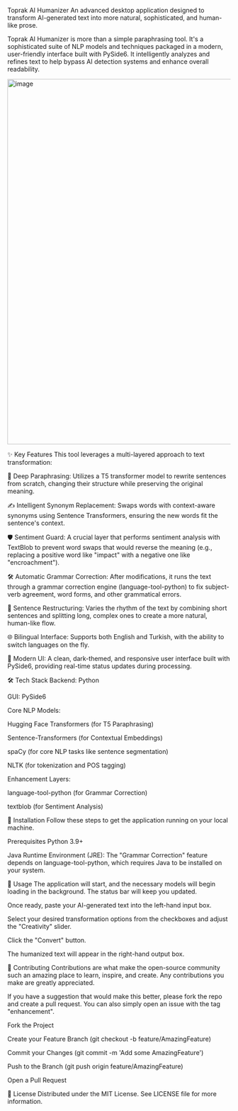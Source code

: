 Toprak AI Humanizer
An advanced desktop application designed to transform AI-generated text into more natural, sophisticated, and human-like prose.

Toprak AI Humanizer is more than a simple paraphrasing tool. It's a sophisticated suite of NLP models and techniques packaged in a modern, user-friendly interface built with PySide6. It intelligently analyzes and refines text to help bypass AI detection systems and enhance overall readability.

<img width="1396" height="825" alt="image" src="https://github.com/user-attachments/assets/c4c29c1d-ffe0-4e80-9cf3-ddd3b331c863" />

✨ Key Features
This tool leverages a multi-layered approach to text transformation:

🧠 Deep Paraphrasing: Utilizes a T5 transformer model to rewrite sentences from scratch, changing their structure while preserving the original meaning.

✍️ Intelligent Synonym Replacement: Swaps words with context-aware synonyms using Sentence Transformers, ensuring the new words fit the sentence's context.

🛡️ Sentiment Guard: A crucial layer that performs sentiment analysis with TextBlob to prevent word swaps that would reverse the meaning (e.g., replacing a positive word like "impact" with a negative one like "encroachment").

🛠️ Automatic Grammar Correction: After modifications, it runs the text through a grammar correction engine (language-tool-python) to fix subject-verb agreement, word forms, and other grammatical errors.

🔄 Sentence Restructuring: Varies the rhythm of the text by combining short sentences and splitting long, complex ones to create a more natural, human-like flow.

🌐 Bilingual Interface: Supports both English and Turkish, with the ability to switch languages on the fly.

🎨 Modern UI: A clean, dark-themed, and responsive user interface built with PySide6, providing real-time status updates during processing.

🛠️ Tech Stack
Backend: Python

GUI: PySide6

Core NLP Models:

Hugging Face Transformers (for T5 Paraphrasing)

Sentence-Transformers (for Contextual Embeddings)

spaCy (for core NLP tasks like sentence segmentation)

NLTK (for tokenization and POS tagging)

Enhancement Layers:

language-tool-python (for Grammar Correction)

textblob (for Sentiment Analysis)

🚀 Installation
Follow these steps to get the application running on your local machine.

Prerequisites
Python 3.9+

Java Runtime Environment (JRE): The "Grammar Correction" feature depends on language-tool-python, which requires Java to be installed on your system.

📖 Usage
The application will start, and the necessary models will begin loading in the background. The status bar will keep you updated.

Once ready, paste your AI-generated text into the left-hand input box.

Select your desired transformation options from the checkboxes and adjust the "Creativity" slider.

Click the "Convert" button.

The humanized text will appear in the right-hand output box.

🤝 Contributing
Contributions are what make the open-source community such an amazing place to learn, inspire, and create. Any contributions you make are greatly appreciated.

If you have a suggestion that would make this better, please fork the repo and create a pull request. You can also simply open an issue with the tag "enhancement".

Fork the Project

Create your Feature Branch (git checkout -b feature/AmazingFeature)

Commit your Changes (git commit -m 'Add some AmazingFeature')

Push to the Branch (git push origin feature/AmazingFeature)

Open a Pull Request

📄 License
Distributed under the MIT License. See LICENSE file for more information.
